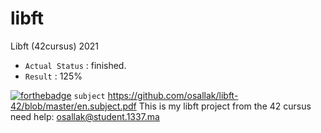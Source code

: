 # libft
Libft (42cursus) 2021

- ``Actual Status`` : finished.
- ``Result``        : 125%

[![forthebadge](https://forthebadge.com/images/badges/made-with-c.svg)](https://forthebadge.com)
``subject`` https://github.com/osallak/libft-42/blob/master/en.subject.pdf
This is my libft project from the 42 cursus
need help:
osallak@student.1337.ma
